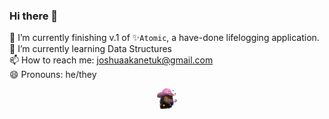 ### Hi there 👋

🔭 I’m currently finishing v.1 of ✨`Atomic`, a have-done lifelogging application. \
🌱 I’m currently learning Data Structures \
📫 How to reach me: joshuaakanetuk@gmail.com \
😄 Pronouns: he/they

<p align="center"><a href="https://joshuaakanetuk.com" title="Joshua Akan-Etuk">
  <img src="https://github.com/joshuaakanetuk/joshuaakanetuk/raw/master/assets/favicon.png" alt="">
</a></p>
